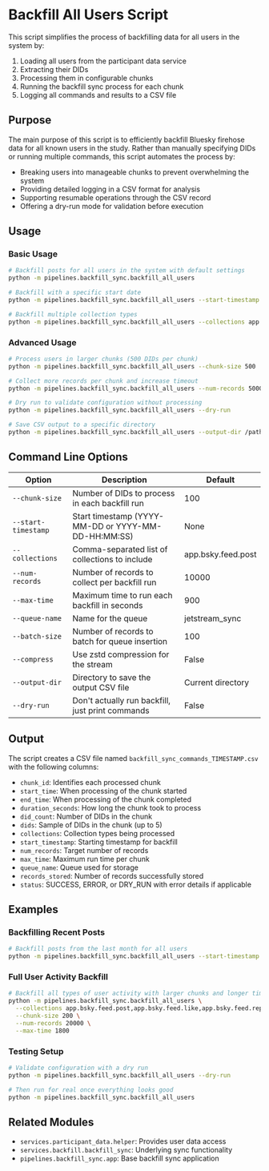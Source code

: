 # Backfill All Users Script

This script simplifies the process of backfilling data for all users in the system by:
1. Loading all users from the participant data service
2. Extracting their DIDs
3. Processing them in configurable chunks
4. Running the backfill sync process for each chunk
5. Logging all commands and results to a CSV file

## Purpose

The main purpose of this script is to efficiently backfill Bluesky firehose data for all known users in the study. Rather than manually specifying DIDs or running multiple commands, this script automates the process by:

- Breaking users into manageable chunks to prevent overwhelming the system
- Providing detailed logging in a CSV format for analysis
- Supporting resumable operations through the CSV record
- Offering a dry-run mode for validation before execution

## Usage

### Basic Usage

```bash
# Backfill posts for all users in the system with default settings
python -m pipelines.backfill_sync.backfill_all_users

# Backfill with a specific start date
python -m pipelines.backfill_sync.backfill_all_users --start-timestamp 2024-01-01

# Backfill multiple collection types
python -m pipelines.backfill_sync.backfill_all_users --collections app.bsky.feed.post,app.bsky.feed.like
```

### Advanced Usage

```bash
# Process users in larger chunks (500 DIDs per chunk)
python -m pipelines.backfill_sync.backfill_all_users --chunk-size 500

# Collect more records per chunk and increase timeout
python -m pipelines.backfill_sync.backfill_all_users --num-records 50000 --max-time 1800

# Dry run to validate configuration without processing
python -m pipelines.backfill_sync.backfill_all_users --dry-run

# Save CSV output to a specific directory
python -m pipelines.backfill_sync.backfill_all_users --output-dir /path/to/output
```

## Command Line Options

| Option | Description | Default |
|--------|-------------|---------|
| `--chunk-size` | Number of DIDs to process in each backfill run | 100 |
| `--start-timestamp` | Start timestamp (YYYY-MM-DD or YYYY-MM-DD-HH:MM:SS) | None |
| `--collections` | Comma-separated list of collections to include | app.bsky.feed.post |
| `--num-records` | Number of records to collect per backfill run | 10000 |
| `--max-time` | Maximum time to run each backfill in seconds | 900 |
| `--queue-name` | Name for the queue | jetstream_sync |
| `--batch-size` | Number of records to batch for queue insertion | 100 |
| `--compress` | Use zstd compression for the stream | False |
| `--output-dir` | Directory to save the output CSV file | Current directory |
| `--dry-run` | Don't actually run backfill, just print commands | False |

## Output

The script creates a CSV file named `backfill_sync_commands_TIMESTAMP.csv` with the following columns:

- `chunk_id`: Identifies each processed chunk
- `start_time`: When processing of the chunk started
- `end_time`: When processing of the chunk completed
- `duration_seconds`: How long the chunk took to process
- `did_count`: Number of DIDs in the chunk
- `dids`: Sample of DIDs in the chunk (up to 5)
- `collections`: Collection types being processed
- `start_timestamp`: Starting timestamp for backfill
- `num_records`: Target number of records
- `max_time`: Maximum run time per chunk
- `queue_name`: Queue used for storage
- `records_stored`: Number of records successfully stored
- `status`: SUCCESS, ERROR, or DRY_RUN with error details if applicable

## Examples

### Backfilling Recent Posts

```bash
# Backfill posts from the last month for all users
python -m pipelines.backfill_sync.backfill_all_users --start-timestamp 2024-05-01
```

### Full User Activity Backfill

```bash
# Backfill all types of user activity with larger chunks and longer timeouts
python -m pipelines.backfill_sync.backfill_all_users \
  --collections app.bsky.feed.post,app.bsky.feed.like,app.bsky.feed.repost,app.bsky.graph.follow \
  --chunk-size 200 \
  --num-records 20000 \
  --max-time 1800
```

### Testing Setup

```bash
# Validate configuration with a dry run
python -m pipelines.backfill_sync.backfill_all_users --dry-run

# Then run for real once everything looks good
python -m pipelines.backfill_sync.backfill_all_users
```

## Related Modules

- `services.participant_data.helper`: Provides user data access
- `services.backfill.backfill_sync`: Underlying sync functionality
- `pipelines.backfill_sync.app`: Base backfill sync application 